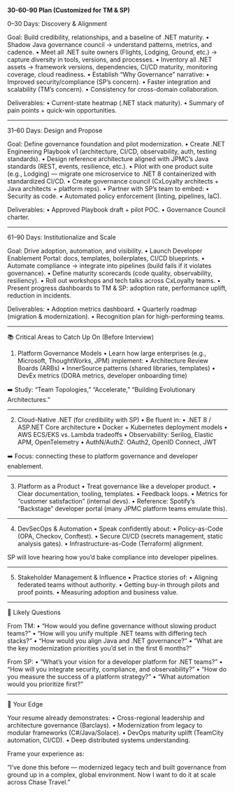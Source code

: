 **30-60-90 Plan (Customized for TM & SP)**

0–30 Days: Discovery & Alignment

Goal: Build credibility, relationships, and a baseline of .NET maturity.
	•	Shadow Java governance council → understand patterns, metrics, and cadence.
	•	Meet all .NET suite owners (Flights, Lodging, Ground, etc.) → capture diversity in tools, versions, and processes.
	•	Inventory all .NET assets → framework versions, dependencies, CI/CD maturity, monitoring coverage, cloud readiness.
	•	Establish “Why Governance” narrative:
	•	Improved security/compliance (SP’s concern).
	•	Faster integration and scalability (TM’s concern).
	•	Consistency for cross-domain collaboration.

Deliverables:
	•	Current-state heatmap (.NET stack maturity).
	•	Summary of pain points + quick-win opportunities.

---

31–60 Days: Design and Propose

Goal: Define governance foundation and pilot modernization.
	•	Create .NET Engineering Playbook v1 (architecture, CI/CD, observability, auth, testing standards).
	•	Design reference architecture aligned with JPMC’s Java standards (REST, events, resilience, etc.).
	•	Pilot with one product suite (e.g., Lodging) — migrate one microservice to .NET 8 containerized with standardized CI/CD.
	•	Create governance council (CxLoyalty architects + Java architects + platform reps).
	•	Partner with SP’s team to embed:
	•	Security as code.
	•	Automated policy enforcement (linting, pipelines, IaC).

Deliverables:
	•	Approved Playbook draft + pilot POC.
	•	Governance Council charter.

---

61–90 Days: Institutionalize and Scale

Goal: Drive adoption, automation, and visibility.
	•	Launch Developer Enablement Portal: docs, templates, boilerplates, CI/CD blueprints.
	•	Automate compliance → integrate into pipelines (build fails if it violates governance).
	•	Define maturity scorecards (code quality, observability, resiliency).
	•	Roll out workshops and tech talks across CxLoyalty teams.
	•	Present progress dashboards to TM & SP: adoption rate, performance uplift, reduction in incidents.

Deliverables:
	•	Adoption metrics dashboard.
	•	Quarterly roadmap (migration & modernization).
	•	Recognition plan for high-performing teams.

---

📚 Critical Areas to Catch Up On (Before Interview)

1. Platform Governance Models
	•	Learn how large enterprises (e.g., Microsoft, ThoughtWorks, JPM) implement:
	•	Architecture Review Boards (ARBs)
	•	InnerSource patterns (shared libraries, templates)
	•	DevEx metrics (DORA metrics, developer onboarding time)

➡️ Study: “Team Topologies,” “Accelerate,” “Building Evolutionary Architectures.”

---

2. Cloud-Native .NET (for credibility with SP)
	•	Be fluent in:
	•	.NET 8 / ASP.NET Core architecture
	•	Docker + Kubernetes deployment models
	•	AWS ECS/EKS vs. Lambda tradeoffs
	•	Observability: Serilog, Elastic APM, OpenTelemetry
	•	AuthN/AuthZ: OAuth2, OpenID Connect, JWT

➡️ Focus: connecting these to platform governance and developer enablement.

---

3. Platform as a Product
	•	Treat governance like a developer product.
	•	Clear documentation, tooling, templates.
	•	Feedback loops.
	•	Metrics for “customer satisfaction” (internal devs).
	•	Reference: Spotify’s “Backstage” developer portal (many JPMC platform teams emulate this).

---

4. DevSecOps & Automation
	•	Speak confidently about:
	•	Policy-as-Code (OPA, Checkov, Conftest).
	•	Secure CI/CD (secrets management, static analysis gates).
	•	Infrastructure-as-Code (Terraform) alignment.

SP will love hearing how you’d bake compliance into developer pipelines.

---

5. Stakeholder Management & Influence
	•	Practice stories of:
	•	Aligning federated teams without authority.
	•	Getting buy-in through pilots and proof points.
	•	Measuring adoption and business value.

---

💬 Likely Questions

From TM:
	•	“How would you define governance without slowing product teams?”
	•	“How will you unify multiple .NET teams with differing tech stacks?”
	•	“How would you align Java and .NET governance?”
	•	“What are the key modernization priorities you’d set in the first 6 months?”

From SP:
	•	“What’s your vision for a developer platform for .NET teams?”
	•	“How will you integrate security, compliance, and observability?”
	•	“How do you measure the success of a platform strategy?”
	•	“What automation would you prioritize first?”

---

🧠 Your Edge

Your resume already demonstrates:
	•	Cross-regional leadership and architecture governance (Barclays).
	•	Modernization from legacy to modular frameworks (C#/Java/Solace).
	•	DevOps maturity uplift (TeamCity automation, CI/CD).
	•	Deep distributed systems understanding.

Frame your experience as:

“I’ve done this before — modernized legacy tech and built governance from ground up in a complex, global environment. Now I want to do it at scale across Chase Travel.”
